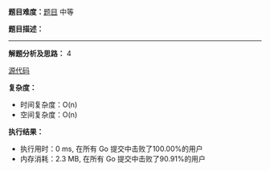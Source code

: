 
**题目难度：**[题目](0) 中等

**题目描述：**


---
**解题分析及思路：**
4



[源代码](https://github.com/lomtom/algorithm-go/blob/main/leetcode/example)

**复杂度：**
- 时间复杂度：O(n)
- 空间复杂度：O(n)

**执行结果：**

- 执行用时：0 ms, 在所有 Go 提交中击败了100.00%的用户
- 内存消耗：2.3 MB, 在所有 Go 提交中击败了90.91%的用户